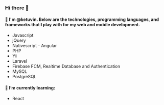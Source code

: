 ### Hi there 👋

#### 💬 I'm @ketuvin. Below are the technologies, programming languages, and frameworks that I play with for my web and mobile development.

- Javascript
- jQuery
- Nativescript - Angular
- PHP
- Yii
- Laravel
- Firebase FCM, Realtime Database and Authentication
- MySQL
- PostgreSQL

#### 🌱 I’m currently learning:

- React


<!--
**ketuvin/ketuvin** is a ✨ _special_ ✨ repository because its `README.md` (this file) appears on your GitHub profile.

Here are some ideas to get you started:

- 🔭 I’m currently working on ...
- 🌱 I’m currently learning ...
- 👯 I’m looking to collaborate on ...
- 🤔 I’m looking for help with ...
- 💬 Ask me about ...
- 📫 How to reach me: ...
- 😄 Pronouns: ...
- ⚡ Fun fact: ...
-->
